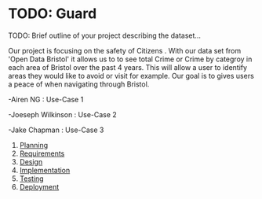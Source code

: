 # TODO: Guard

TODO: Brief outline of your project describing the dataset...

Our project is focusing on the safety of Citizens . With our data set from 'Open Data Bristol' it allows us to to see total Crime or Crime by categroy in each area of Bristol over the past 4 years. This will allow a user to identify areas they would like to avoid or visit for example. Our goal is to gives users a peace of when navigating through Bristol.

-Airen NG : Use-Case 1 

-Joeseph Wilkinson : Use-Case 2 

-Jake Chapman : Use-Case 3

1. [Planning](docs/planning.md)
2. [Requirements](docs/requirements.md)
3. [Design](docs/design.md)
4. [Implementation](docs/implementation.md)
5. [Testing](docs/testing.md)
6. [Deployment](docs/deployment.md)
